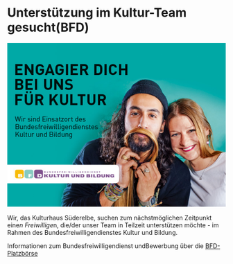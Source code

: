 # Unterstützung im Kultur-Team gesucht(BFD) 

![](/img/BFD_Banner_DU.jpg)

Wir, das  Kulturhaus Süderelbe, suchen zum nächstmöglichen Zeitpunkt eine*n Freiwillige*n, die/der unser Team in Teilzeit
unterstützen möchte - im Rahmen des Bundesfreiwilligendienstes Kultur und Bildung.

Informationen zum Bundesfreiwilligendienst undBewerbung über die
[BFD-Platzbörse](https://www.bfd-kultur-bildung-hh.de/fuer-freiwillige/platzboerse-fuer-bfd-kultur-und-bildung-in-hamburg/)


